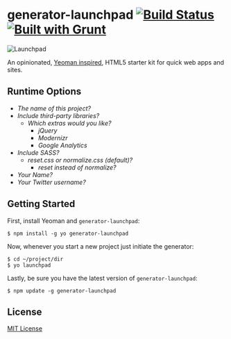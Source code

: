 # generator-launchpad [![Build Status](https://secure.travis-ci.org/adamcbrewer/generator-launchpad.png?branch=master)](https://travis-ci.org/adamcbrewer/generator-launchpad) [![Built with Grunt](https://cdn.gruntjs.com/builtwith.png)](http://gruntjs.com/)

![Launchpad](http://images2.wikia.nocookie.net/__cb20111103182547/poohadventures/images/3/3b/LaunchpadMcQuack.gif)

An opinionated, [Yeoman inspired](http://yeoman.io), HTML5 starter kit for quick web apps and sites.

## Runtime Options

+ _The name of this project?_
+ _Include third-party libraries?_
    + _Which extras would you like?_
        + _jQuery_
        + _Modernizr_
        + _Google Analytics_
+ _Include SASS?_
    + _reset.css or normalize.css (default)?_
        + _reset instead of normalize?_
+ _Your Name?_
+ _Your Twitter username?_


## Getting Started

First, install Yeoman and `generator-launchpad`:
```
$ npm install -g yo generator-launchpad
```

Now, whenever you start a new project just initiate the generator:
```
$ cd ~/project/dir
$ yo launchpad
```
Lastly, be sure you have the latest version of `generator-launchpad`:
```
$ npm update -g generator-launchpad
```

## License

[MIT License](http://en.wikipedia.org/wiki/MIT_License)
